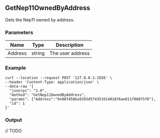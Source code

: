 ## GetNep11OwnedByAddress

 Gets the Nep11 owned by address.

### Parameters

| Name         | Type   | Description       |
| ---------------- | -------------- | ------- |
| Address    | string | The user address |

### Example
```shell
curl --location --request POST '127.0.0.1:1926' \
--header 'Content-Type: application/json' \
--data-raw '{  
  "jsonrpc": "2.0",
  "method": "GetNep11OwnedByAddress",
  "params": {"Address":"0x08f458ba9393d5f4353d1401876ae011f08075f0"},
  "id": 1
}'
```

### Output

// TODO
